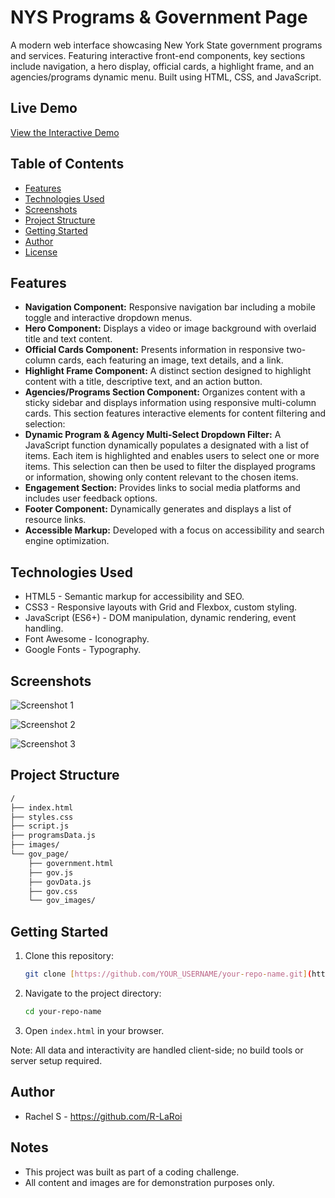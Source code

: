 # NYS Programs & Government Page

A modern web interface showcasing New York State government programs and services. Featuring interactive front-end components, key sections include navigation, a hero display, official cards, a highlight frame, and an agencies/programs dynamic menu.
Built using HTML, CSS, and JavaScript.

## Live Demo

[View the Interactive Demo](https://this-is-not-a-test-rachel-stroi.vercel.app/)

## Table of Contents

- [Features](#features)
- [Technologies Used](#technologies-used)
- [Screenshots](#screenshots)
- [Project Structure](#project-structure)
- [Getting Started](#getting-started)
- [Author](#author)
- [License](#license)

## Features

- **Navigation Component:** Responsive navigation bar including a mobile toggle and interactive dropdown menus.
- **Hero Component:** Displays a video or image background with overlaid title and text content.
- **Official Cards Component:** Presents information in responsive two-column cards, each featuring an image, text details, and a link.
- **Highlight Frame Component:** A distinct section designed to highlight content with a title, descriptive text, and an action button.
- **Agencies/Programs Section Component:** Organizes content with a sticky sidebar and displays information using responsive multi-column cards. This section features interactive elements for content filtering and selection:
- **Dynamic Program & Agency Multi-Select Dropdown Filter:** A JavaScript function dynamically populates a designated with a list of items. Each item is highlighted and enables users to select one or more items. This selection can then be used to filter the displayed programs or information, showing only content relevant to the chosen items.
- **Engagement Section:** Provides links to social media platforms and includes user feedback options.
- **Footer Component:** Dynamically generates and displays a list of resource links.
- **Accessible Markup:** Developed with a focus on accessibility and search engine optimization.

## Technologies Used

- HTML5 - Semantic markup for accessibility and SEO.
- CSS3 - Responsive layouts with Grid and Flexbox, custom styling.
- JavaScript (ES6+) - DOM manipulation, dynamic rendering, event handling.
- Font Awesome - Iconography.
- Google Fonts - Typography.

## Screenshots

![Screenshot 1](https://github.com/user-attachments/assets/916dc79b-b846-42bc-ba30-ff45d55d4907)

![Screenshot 2](https://github.com/user-attachments/assets/3d7dfc5e-665c-4c21-a9d1-b8344f203d76)

![Screenshot 3](https://github.com/user-attachments/assets/21154cc3-7f93-49db-a286-bdb8a2725260)

## Project Structure

```txt
/
├── index.html
├── styles.css
├── script.js
├── programsData.js
├── images/
└── gov_page/
    ├── government.html
    ├── gov.js
    ├── govData.js
    ├── gov.css
    └── gov_images/
```

## Getting Started

1.  Clone this repository:

    ```bash
    git clone [https://github.com/YOUR_USERNAME/your-repo-name.git](https://github.com/YOUR_USERNAME/your-repo-name.git)
    ```

2.  Navigate to the project directory:

    ```bash
    cd your-repo-name
    ```

3.  Open `index.html` in your browser.

Note: All data and interactivity are handled client-side; no build tools or server setup required.

## Author

- Rachel S - https://github.com/R-LaRoi

## Notes

- This project was built as part of a coding challenge.
- All content and images are for demonstration purposes only.
